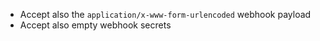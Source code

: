 - Accept also the `application/x-www-form-urlencoded` webhook payload
- Accept also empty webhook secrets
